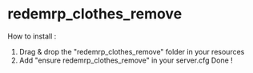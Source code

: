 # redemrp_clothes_remove

How to install :

1. Drag & drop the "redemrp_clothes_remove" folder in your resources
2. Add "ensure redemrp_clothes_remove" in your server.cfg
Done !

